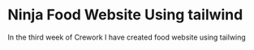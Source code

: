 <h1>Ninja Food Website Using tailwind</h1>

<p>In the third week of Crework I have created food website using tailwing<p>
